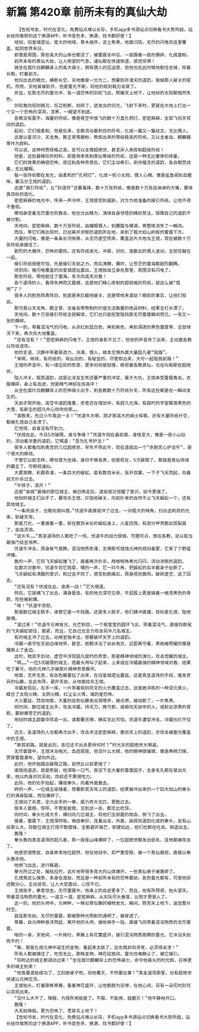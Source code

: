 # 新篇 第420章 前所未有的真仙大劫
        【告知书友，时代在变化，免费站点难以长存，手机app多书源站点切换看书大势所趋，站长给你推荐的这个换源APP，听书音色多、换源、找书都好使！】
       地狱，旧皇城遗址，偌大的地域，草木崩开，泥土焦黑，地面沉陷，无尽的闪电将这里覆盖，如同世界末日。
       即便是周围，那些高大的山体也都没了，被雷霆击中后，一座跟着一座的爆碎，化成齑粉。
       前所未有的真仙大劫，让人绝望的气息，诸仙都在快速倒退，感觉惊惧！
       骑坐在腐烂白麒麟身上的高大骑士，拥有慑人的压迫感，但他也在此时倏地勒住坐骑，拎着长戟，盯着前方。
       他扫出去的戟光，横断长空，天地像是一分为二，想要剖开漫天的道韵，毁掉那人破关的契机。然而，天地虽被斩开，但是雷光不断，将他的规则戟刃击穿了。
       并且，在那无尽的雷光中，有一道恐怖的剑轮飞出，照耀天上地下，让地狱的太阳都暗然失色。
       剑轮轰向规则戟刃，将之削断，绞碎了，迸发出的剑光，飞射下来时，更是在大地上打出一个又一个恐怖的深洞，漆黑，一眼望不到底。
       各教没有罢手，海量的符纸，像是夜空中放飞的数十万盏孔明灯，密密麻麻，全部飞向天穹间的道韵。
       起初，它们很柔和，但是后来，全都流动着刺目的符号，化成一篇又一篇经文，无比慑人。
       这是以星河沙、天龙角、鹏王骨等磨粉，熬炼出来的等级极高的符纸，又以龙雀血、麒麟髓等作为颜料。
       可以说，这种材质规格之高，足可以支撑超绝世、甚至异人来炼制超级符纸！
       但是，这批最稀珍的材料，却是用来炼制真仙等级的符纸，这是一种无比奢侈的挥霍。
       它们的效果的确很恐怖，感应到各种奇景后，它们主动牵引，剥夺蕴含的道韵，各自都焚烧着，无比耀眼。
       每一张符纸都在发光，由柔和的“孔明灯”，化成一轮小太阳，慑人心魄，像是鲨鱼闻到血腥味，要瓜分王煊的道韵。
       这是“接引符纸”，比“封道符”还要毒辣，数十万张符纸，像是数十万张血淋淋的大嘴，要啃食目标的造化。
       密密麻麻的电光中，传来一声冷哼，王煊感受到威胁，对方为他准备的接引符纸，让他不得不重视。
       哪怕承受着无尽雷光的轰击，他也分出精力，演绎自身领悟的精妙禁法，保障自己的道韵不被分割。
       天地间，密密麻麻，数十万张符纸，由耀眼慑人，到朦胧与模湖，竟整体消失了一瞬间。
       而后，等它们再出现时，已经离开浓郁的道韵所在地，来到了粗大如山岭般的雷霆下方。
       大量的闪电，像是一条条长河倒悬，从无尽虚空而来，覆盖这片大地与王煊，现在被数十万张符纸承接住了。
       剧烈的大爆炸，恐怖的雷鸣，还有符纸发光，冲霄，对抗，逸散出的慑人波动，全部交融在一起。
       接引符纸很是可怕，先是接引天劫之力，而后沸腾，爆炸，让苍茫的雷海都剧烈翻腾。
       顷刻间，被闪电覆盖的旧皇城遗址露出，王煊独自立身在那里，周围没有闪电了。
       那些符纸，帮他抵住了雷海，多次向高天对轰！
       各个道场的人，看得失神而又震撼，这是他们精心炼制的超规格的符纸，就这么被“借用”了？
       很多人的脸色阵青阵白，到底是来拦截他破关，还是帮他来渡劫？眼前的事实，让他们呕血。
       那可是以天龙角、鹏王骨、龙雀血等熬制的价值无法衡量的绝品材料，结果全打水漂了。
       天地间，数十万张接引符纸全部解体，它们也只能短暂阻挡那无尽雷霆瞬间而已，一张又一张的爆碎。
       下一刻，带着混沌气的闪电，从赤红到蓝白色，再到紫色，再到深邃的黑色雷霆等，全部倾泻下来，再次将大地覆盖。
       “还有没有？！”密密麻麻的闪电下，王煊的身影不见了，但他的声音传了出来，主动邀各教以符纸进攻。
       他的言语，沉静中带着穿透力，冷漠，慑人，根本无惧外面大量超凡者“阻路”。
       “来啊，继续，有符纸的，有仙剑的，有秘宝的，尽管祭出来，大可一起阻我前路！”
       王煊的声音中，有一缕压抑的怒意，更多的则是轻慢，俯视着各教真仙，也在叫板那些超绝世。
       阻人冲关，毁其道韵，这是比涉及生死还要严重的冲突，属于大仇，王煊承受雷霆轰击，衣服爆碎，身上有血迹，但是精气神却在拔高中！
       从坐在腐烂白麒麟背上的恐怖骑士出手，到各教数十万符纸升天，所有这些都是在一瞬间发生的。
       天劫才刚开始，高空中道韵隆重，奇景还在增加中，有超凡光海，有腐朽的宇宙飘落黑色的大雪，有新生的超凡中心欣欣向荣……
       “谁敢来，先过小牛我这一关！”伏道牛大喝，刚才那高大的骑士挥戟，还有大量符纸升空，都被孔煊自己击溃了。
       它觉得，自身没有尽到力。
       “伏成在此，今日5次破限，谁与争锋？”伏道牛挡在最前面，身体变大，像是一座小山似的，流动着浓重的道韵，它喊道：“吾为孔爷护法！”
       很多人都看向刺青宫的几位超绝世，早先不除此牛，现在造就出一个“赤胆忠心护法牛”，是个很大的麻烦。
       不管它以前怎样，哪怕曾为坐骑，身份不够高贵，但是现在，5次破限了，那就是真仙领域的霸主了，可俯视诸仙。
       大雾蒸腾，彩霞弥漫，一条巨大的蜈蚣，能有数百米长，张开双翼，一下子飞天而起，向着前方扑杀过去。
       “牛犊子，滚开！”
       这是“虫城”最强的那位城主，被召唤走后，渡劫成功觉醒了意识，如今更强了。
       地狱的城主们出手了，要攻杀王煊，拦阻他破关，向前扑来的自然不止飞天蜈蚣一个，还有其他城主。
       “一条肉虫子，也敢向我叫嚣。”伏道牛直接就冲了过去，一对粗大的犄角，扫出去刺目的光束，斩破天穹。
       那是刀光，一重接着一重，斩在数百米长的蜈蚣身上，火星四溅，有部分甲壳都出现裂痕了，虫血流淌。
       “这头牛……”真圣道场的人都吃了一惊，伏道牛的战力很强，可圈可点，放在各教，足以能当最强门徒去培养。
       伏道牛冲击，周身紫气蒸腾，混沌物质弥漫，无惧那可侵蚀元神的规则毒雾，它来了个野蛮冲撞。
       轰的一声，它将飞天蜈蚣撞飞了，接着再次扑杀，两根犄角寒光闪闪，流动浓郁的道韵。
       在数次对轰中，伏道牛将它挑穿，噗的一声，它一抖牛角，把蜈蚣的后半截身子扯断了。
       飞天蜈蚣有清醒的意识，和过去不同了，感受到剧痛后，周身规则轰鸣，破碎虚空，逃了回去。
       “还有没有？伏成在此，谁来一战！”它大喝道。
       然后，它就横飞了出去，满身是血，有的地方深可见骨，牛屁股上更是插着一根漆黑色的骨箭，险些被射爆。
       “哞！”伏道牛惊怒。
       那是数位城主联手，谁管它是一牛挡路，还是多人联手，他们横冲直撞，目标是孔煊，阻他破境。
       “滚过来！”伏道牛元神发光，光芒刺目，一个紫莹莹的圆环飞出，带着混沌气，直接将断尾的飞天蜈蚣锁住，箍紧，而且，它自己也全力攻击另外几名城主。
       有的城主冲了过去，动用至强术法，想要破坏天宇上的道韵。
       冷媚一直守在天劫边缘地带，甚至，她都沐浴了丝丝电光，近距离守着，黑袍被照耀的像是镶嵌上了金边。
       这时，她双手划动，虚空中浮现超凡腐朽的奇景，那是精神领域的演化，攻击觉醒的城主。
       “啊……”一位5次破限的城主，捂着头颅叫了起来，上来就在冷媚最强的精神领域对轰，结果吃了暴亏，他的元神几乎被那片精神奇景撕开。
       地面，无声无息，有血色藤蔓钻了出来，在旧皇城遗址蔓延，这是真圣道场的手段，催发奇异的仙藤，在此布阵，避开天劫，从地面绞杀王煊。
       冷媚发现后，右手一挥，一片带着规则符文的火光覆盖过去，这是她淬炼的一种混元真火，糅合了太阳火精、太阴火精、红尘业火等，端的是恐怖。
       大火蔓延，焚烧地面，大量的血色仙藤发出哭嚎声，被点燃，被烧断了，一片焦黑。
       同时间，数位城主出手，攻击冷媚，持天刀，携弓箭，或噼向天劫中的人，或射出漆黑的骨箭，要射爆苍茫的道韵。
       地狱的城主超豪华阵容一出，谁都要忌惮，确实无比可怕，伏道牛遭受冲击，冷媚也拦不住了。
       远方，各道场的人也都再次出手，攻击术法密密麻麻，轰向天上的道韵，亦攻击被雷光覆盖中的王煊。
       “断其前路，就是此刻，各位还不出击更待何时？”时光天的超绝世大喝道。
       无尽雷霆中，王煊沐浴电光，血迹斑斑，但没什么大碍，他的眼神很璀璨，像是两柄刀锋，贯穿雷霆瀑布，望向外边。
       此时，他开始踏出破限之路，自然比以前更强了！
       谁阻他道途，就是死敌，他深吸一口气，吞没下去大量的雷霆因子，全身毛孔都在冒出光束，他以肉身对抗天劫，目前还不算很吃力。
       此际，他的右手抬起，攥成拳头，向着外面轰去。
       砰的一声，一位城主级强者，想要断其天穹上的道韵，结果被冲出来的一个巨大如山的拳头打的满身裂痕，而后爆碎了。
       王煊动了杀意，全力出手的一拳，威力奇大无匹，更胜过去。
       很多人震撼，惊呼，不管是敌我，见到这一击，都无比吃惊。
       同时间，拳头化成大手，横扫向几位城主，将他们全部震的咳血，倒飞了出去。
       接着，雷霆下，王煊深呼吸，再结拳印，连着出击，外面，由规则道韵化成的拳头，足有山岳那么大，将数位城主打得不敢撄锋，全都避开锋芒，即便如此，他们也都在吐血，倒退出去。
       轰隆！
       拳头轰向真圣道场的超凡者，那一座座山峰爆碎了，一位超绝世都发出低吼，连他都被攻击了。
       他感觉很憋屈，自身原本地位超然，但在地狱中，却严重受限，被一个真仙藐视，直接以拳头轰杀他。
       他倒飞出去，进行躲避。
       拳光所过之处，摧枯拉朽，这片地带很多庞大的山体爆开，一些真仙弟子被轰碎了。
       孔煊竟这么强势，本身在渡劫，而且是一种前所未有的恐怖雷劫，各色雷光都有，可是他却还敢分心，主动进攻，让人大受震动，心惊不已。
       王煊收手，拳意敛去。无尽雷霆中，他身上的血迹更多了，而且，他有所预感，抬头望天。带着混沌物质的雷光，一道又一道，密密麻麻，从天际尽头垂落，比刚才更骇人了。
       这一刻，他的头颅中，元神畔，一株似草似藤的植物发光，瞬间，照亮天上地下，波及整片时空。
       就连那天劫，无尽的雷霆，都被那种光照射的通明了，被穿透了。
       草藤，自元神畔悬浮而起，离开他的头颅，被他用手一指，直接飞向带着混沌物质的无尽雷霆。
       嗡的一身，天地间，一片绚烂，草藤上有花蕾盛开，接引混沌物质蒸腾的雷光，它沐浴天劫而不朽！
       “嘶，那是孔煊元神中诞生的圣物，看起来太妖了，这东西非同寻常，必须得击溃！”
       所有人都被镇住了，吃惊无比，那株圣物，神花绽放间，雷光仿佛静止了，被它接引。
       “将附近的城主都调动过来！”坐在腐烂麒麟背上的恐怖骑士，命令他肩头的时光鸦，召唤更多的城主到来！
       “他真要渡劫成功了，立刻掀桌子吧，将他覆灭，不然要出事！”真圣道场那里，也有超绝世快速以元神交流。
       王煊抬头，盯着那株草藤，看着神花盛开，让他都颇为忌惮，在他心间，另有一朵花时刻可以具现出来。
       “没什么大不了，降服，为我所用就是了。不服，不能用，就磨灭！”他平静地开口。
       轰隆！
       大天劫降临，更为恐怖了，贯穿天上地下！
       【告知书友，时代在变化，免费站点难以长存，手机app多书源站点切换看书大势所趋，站长给你推荐的这个换源APP，听书音色多、换源、找书都好使！】